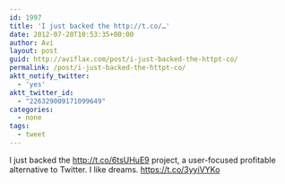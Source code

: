 ```yaml
---
id: 1997
title: 'I just backed the http://t.co/…'
date: 2012-07-20T10:53:35+00:00
author: Avi
layout: post
guid: http://aviflax.com/post/i-just-backed-the-httpt-co/
permalink: /post/i-just-backed-the-httpt-co/
aktt_notify_twitter:
  - 'yes'
aktt_twitter_id:
  - "226329009171099649"
categories:
  - none
tags:
  - tweet
---
```

I just backed the <a href="http://t.co/6tsUHuE9" rel="nofollow">http://t.co/6tsUHuE9</a> project, a user-focused profitable alternative to Twitter. I like dreams. <a href="https://t.co/3yyiVYKo" rel="nofollow">https://t.co/3yyiVYKo</a>